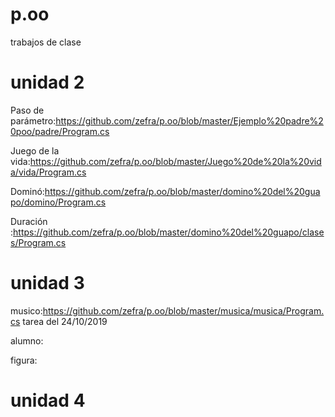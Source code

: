 # p.oo
trabajos de clase
# unidad 2 #

Paso de parámetro:https://github.com/zefra/p.oo/blob/master/Ejemplo%20padre%20poo/padre/Program.cs

Juego de la vida:https://github.com/zefra/p.oo/blob/master/Juego%20de%20la%20vida/vida/Program.cs

Dominó:https://github.com/zefra/p.oo/blob/master/domino%20del%20guapo/domino/Program.cs

Duración :https://github.com/zefra/p.oo/blob/master/domino%20del%20guapo/clases/Program.cs

# unidad 3 #

musico:https://github.com/zefra/p.oo/blob/master/musica/musica/Program.cs tarea del 24/10/2019

alumno:

figura:

# unidad 4 #
